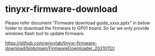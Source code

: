 # tinyxr-firmware-download
Please refer document "Firmware download guide_xxxx.pptx" in below folder to download the firmware to GP01 board.
So far we only provide windows flash tool to update firmware.

https://github.com/gojoylab/tinyxr-firmware-download/blob/main/FirmwareDownloader_20210112/
